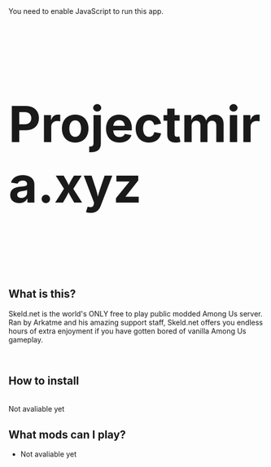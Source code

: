 <p>&nbsp;</p>
<p></p>
<noscript>You need to enable JavaScript to run this app.</noscript>
<div id="root">
<div class="bg-background text-foreground min-vh-100">
<div id="tsparticles">&nbsp;</div>
<div class="p-5 container">
<h1 style="font-size: 7em;">Projectmira.xyz</h1>
<p>&nbsp;</p>
<div>
<div class="pb-4">&nbsp;</div>
<h2>What is this?</h2>
<article>
<p>Skeld.net is the world's ONLY free to play public modded Among Us server. Ran by Arkatme and his amazing support staff, Skeld.net offers you endless hours of extra enjoyment if you have gotten bored of vanilla Among Us gameplay.</p>
</article>
<br />
<div>
<h2>How to install</h2>
<div class="card bg-dark">
<div class="card-header">
<div class="nav card-header-tabs nav-tabs">&nbsp;</div>
</div>
</div>
</div>
</div>
Not avaliable yet<br />
<div>
<h2>What mods can I play?</h2>
<ul>
<li>Not avaliable yet</li>
</ul>
</div>
</div>
</div>
</div>
